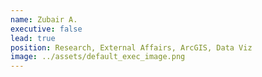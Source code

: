 ```yaml
---
name: Zubair A.
executive: false
lead: true
position: Research, External Affairs, ArcGIS, Data Viz
image: ../assets/default_exec_image.png
---
```

